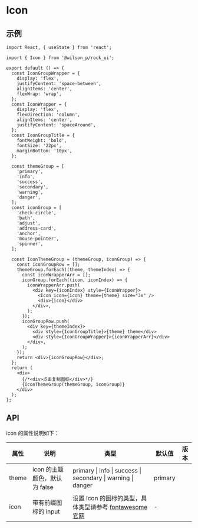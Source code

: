 # Icon

## 示例

```tsx
import React, { useState } from 'react';

import { Icon } from '@wilson_p/rock_ui';

export default () => {
  const IconGroupWrapper = {
    display: 'flex',
    justifyContent: 'space-between',
    alignItems: 'center',
    flexWrap: 'wrap',
  };
  const IconWrapper = {
    display: 'flex',
    flexDirection: 'column',
    alignItems: 'center',
    justifyContent: 'spaceAround',
  };
  const IconGroupTitle = {
    fontWeight: 'bold',
    fontSize: '22px',
    marginBottom: '10px',
  };

  const themeGroup = [
    'primary',
    'info',
    'success',
    'secondary',
    'warning',
    'danger',
  ];
  const iconGroup = [
    'check-circle',
    'bath',
    'adjust',
    'address-card',
    'anchor',
    'mouse-pointer',
    'spinner',
  ];

  const IconThemeGroup = (themeGroup, iconGroup) => {
    const iconGroupRow = [];
    themeGroup.forEach((theme, themeIndex) => {
      const iconWrapperArr = [];
      iconGroup.forEach((icon, iconIndex) => {
        iconWrapperArr.push(
          <div key={iconIndex} style={IconWrapper}>
            <Icon icon={icon} theme={theme} size="3x" />
            <div>{icon}</div>
          </div>,
        );
      });
      iconGroupRow.push(
        <div key={themeIndex}>
          <div style={IconGroupTitle}>{theme} theme</div>
          <div style={IconGroupWrapper}>{iconWrapperArr}</div>
        </div>,
      );
    });
    return <div>{iconGroupRow}</div>;
  };
  return (
    <div>
      {/*<div>点击复制图标</div>*/}
      {IconThemeGroup(themeGroup, iconGroup)}
    </div>
  );
};
```

## API

icon 的属性说明如下：

| 属性  | 说明                          | 类型                                                                                         | 默认值  | 版本 |
| ----- | ----------------------------- | -------------------------------------------------------------------------------------------- | ------- | ---- |
| theme | icon 的主题颜色，默认为 false | primary \| info \| success \| secondary \| warning \| danger                                 | primary |      |
| icon  | 带有前缀图标的 input          | 设置 Icon 的图标的类型，具体类型请参考 [fontawesome 官网](https://fontawesome.dashgame.com/) | -       |      |
